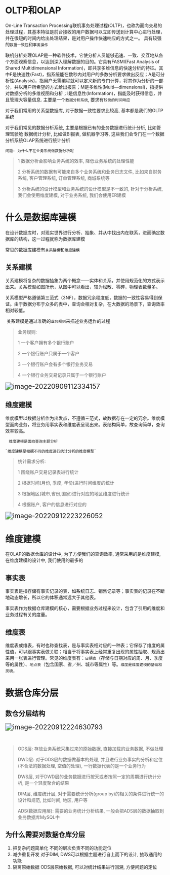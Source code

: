 # OLTP和OLAP

On-Line Transaction Processing联机事务处理过程(OLTP)，也称为面向交易的处理过程，其基本特征是前台接收的用户数据可以立即传送到计算中心进行处理，并在很短的时间内给出处理结果，是对用户操作快速响应的方式之一。
具有较强的`数据一致性`和`事务操作`

联机分析处理OLAP是一种软件技术，它使分析人员能够迅速、一致、交互地从各个方面观察信息，以达到深入理解数据的目的。它具有FASMI(Fast Analysis of Shared Multidimensional Information)，即共享多维信息的快速分析的特征。其中F是快速性(Fast)，指系统能在数秒内对用户的多数分析要求做出反应；A是可分析性(Analysis)，指用户无需编程就可以定义新的专门计算，将其作为分析的一部 分，并以用户所希望的方式给出报告；M是多维性(Multi—dimensional)，指提供对数据分析的多维视图和分析；I是信息性(Information)，指能及时获得信息，并且管理大容量信息. 主要是一个`数据分析系统`, 要求有`较快的时间响应` 

对于我们常用的关系型数据库, 对于数据一致性要求比较高, 基本都是我们的OLTP系统

对于我们常见的数据分析系统, 主要是根据已有的业务数据进行统计分析, 比如管理驾驶舱 数据统计分析, 比如做BI报表, 做机器学习等, 这些我们会专门在一个数据分析系统OLAP系统进行统计分析

`问题: 为什么不在业务系统做数据分析呢`

> 1 数据分析会影响业务系统的效率, 降低业务系统的处理性能
>
> 2 分析系统的数据有可能来自多个业务系统和业务日志文件, 比如来自财务系统, 客户管理系统, 订单管理系统, 商城系统等
>
> 3 分析系统的设计模型和业务系统的设计模型是不一致的, 针对于分析系统, 我们会使用维度建模, 对于业务系统, 我们会使用ER建模

# 什么是数据库建模

在设计数据库时，对现实世界进行分析、抽象、并从中找出内在联系，进而确定数据库的结构，这一过程就称为数据库建模

常见的数据库建模有`关系建模`和`维度建模`

## 关系建模

​		关系建模将复杂的数据抽象为两个概念——实体和关系，并使用规范化的方式表示出来。关系模型如图所示，从图中可以看出，较为松散、零碎，物理表数量多。

​		关系模型严格遵循第三范式（3NF），数据冗余程度低，数据的一致性容易得到保证。由于数据分布于众多的表中，查询会相对复杂，在大数据的场景下，查询效率相对较低。

​		关系建模是通过准确的`业务规则`来描述业务运作的过程



> 业务规则: 
>
> 1 一个客户拥有多个银行账户
>
> 2 一个银行账户只属于一个客户
>
> 3 一个银行账户会有多个银行业务交易
>
> 4 一个银行业务交易记录只属于一个银行账户

<img src="image/image-20220909112334157.png" alt="image-20220909112334157" style="zoom:150%;" />

## 维度建模

​		维度模型以数据分析作为出发点，不遵循三范式，故数据存在一定的冗余。维度模型面向业务，将业务用事实表和维度表呈现出来。表结构简单，故查询简单，查询效率较高。

​	 ` 维度建模是面向查询主题分析`

  	`维度建模是根据不同的维度进行统计分析的维度模型`

> 统计需求分析: 
>
> 1 围绕账户交易记录表进行统计
>
> 2 根据时间(月份, 季度, 年份)进行时间维度的统计
>
> 3 根据地区(城市,省份,国家)进行对应的地区维度进行统计
>
> 4 根据账户, 客户的信息进行对应的

<img src="image/image-20220912223226052.png" alt="image-20220912223226052" style="zoom:150%;" />

# 维度建模

在OLAP的数据仓库的设计中, 为了方便我们的查询效率, 通常采用的是维度建模, 在维度建模的设计中, 我们使用的最多的

## 事实表

​		事实表是指存储有事实记录的表，如系统日志、销售记录等；事实表的记录在不断地动态增长，所以它的体积通常远大于其他表。

​		事实表作为数据仓库建模的核心，需要根据业务过程来设计，包含了引用的维度和业务过程有关的度量。

## 维度表

​		 维度表或维表，有时也称查找表，是与事实表相对应的一种表；它保存了维度的属性值，可以跟事实表做关联；相当于将事实表上经常重复出现的属性抽取、规范出来用一张表进行管理。常见的维度表有：`日期表`（存储与日期对应的周、月、季度等的属性）、`地点表`（包含国家、省／州、城市等属性）等。`维度是维度建模的基础和灵魂`，

# 数据仓库分层

## 数仓分层结构

<img src="image/image-20220912224630793.png" alt="image-20220912224630793" style="zoom:150%;" />

​	

> ODS层: 存放业务系统采集过来的原始数据, 直接加载的业务数据, 不做处理
>
> DWD层: 对于ODS层的数据做基本的处理, 并且进行业务事实的分析和定位(不合法的数据处理, 空值的处理), 一行数据代表的是一个业务行为
>
> DWS层, 对于DWD层的业务数据进行按天或者按照一定的周期进行统计分析, 是一个轻度聚合的结果
>
> DIM层, 维度统计层, 对于需要统计分析(group by)的相关的条件进行统一的设计和规范, 比如时间, 地区, 用户等
>
> ADS(数据应用层): 需要的业务统计分析结果, 一般会把ADS层的数据抽取到业务数据库MySQL中

## 为什么需要对数据仓库分层

1. 把复杂问题简单化  不同的层次负责不同的功能定位
2. 减少重复开发  对于DIM, DWS可以根据主题进行自上而下的设计, 抽取通用的功能
3. 隔离原始数据  ODS层原始数据, 可以对统计结果进行回溯, 方便问题的定位